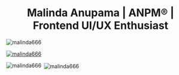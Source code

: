 <div id="header" align="center">
 
</div>
<h1 align="center">Malinda Anupama | ANPM® | Frontend UI/UX Enthusiast</h1>

<p align="left"> <img src="https://komarev.com/ghpvc/?username=malinda666&label=Profile%20views&color=0e75b6&style=flat" alt="malinda666" /> </p>

<p align="left"> <a href="https://github.com/ryo-ma/github-profile-trophy"><img src="https://github-profile-trophy.vercel.app/?username=malinda666" alt="malinda666" /></a> </p>

<p><img align="left" src="https://github-readme-stats.vercel.app/api/top-langs?username=malinda666&show_icons=true&locale=en&layout=compact" alt="malinda666" /></p>

<p style="padding-bottom:20px;">&nbsp;<img align="center" src="https://github-readme-stats.vercel.app/api?username=malinda666&show_icons=true&locale=en" alt="malinda666" /></p>
